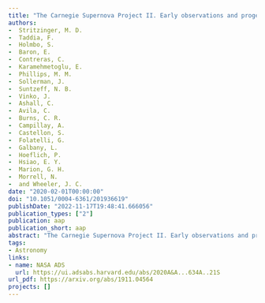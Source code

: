 ```yaml
---
title: "The Carnegie Supernova Project II. Early observations and progenitor constraints of the Type Ib supernova LSQ13abf"
authors:
-  Stritzinger, M. D.
-  Taddia, F.
-  Holmbo, S.
-  Baron, E.
-  Contreras, C.
-  Karamehmetoglu, E.
-  Phillips, M. M.
-  Sollerman, J.
-  Suntzeff, N. B.
-  Vinko, J.
-  Ashall, C.
-  Avila, C.
-  Burns, C. R.
-  Campillay, A.
-  Castellon, S.
-  Folatelli, G.
-  Galbany, L.
-  Hoeflich, P.
-  Hsiao, E. Y.
-  Marion, G. H.
-  Morrell, N.
-  and Wheeler, J. C.
date: "2020-02-01T00:00:00"
doi: "10.1051/0004-6361/201936619"
publishDate: "2022-11-17T19:48:41.666056"
publication_types: ["2"]
publication: aap
publication_short: aap
abstract: "The Carnegie Supernova Project II. Early observations and progenitor constraints of the Type Ib supernova LSQ13abf"
tags:
- Astronomy
links:
- name: NASA ADS
  url: https://ui.adsabs.harvard.edu/abs/2020A&A...634A..21S
url_pdf: https://arxiv.org/abs/1911.04564
projects: []
---
```


